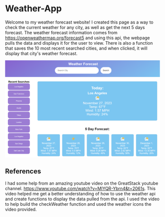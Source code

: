 # Weather-App
Welcome to my weather forecast website! I created this page as a way to check the current weather for any city, as well as get the next 5 days forecast. The weather forecast information comes from https://openweathermap.org/forecast5 and using this api, the webpage pulls the data and displays it for the user to view. There is also a function that saves the 10 most recent searched cities, and when clicked, it will display that city's weather forecast.

![Weather App Screenshot](assets/images/App%20Screenshot.png)

## References
I had some help from an amazing youtube video on the GreatStack youtube channel. https://www.youtube.com/watch?v=MIYQR-Ybrn4&t=2061s. This video helped me get a better understanding of how to use the weather api and create functions to display the data pulled from the api. I used the video to help build the checkWeather function and used the weather icons the video provided. 

